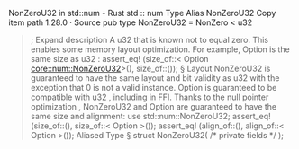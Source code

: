 NonZeroU32 in std::num - Rust
std
::
num
Type Alias
NonZeroU32
Copy item path
1.28.0
·
Source
pub type NonZeroU32 =
NonZero
<
u32
>;
Expand description
A
u32
that is known not to equal zero.
This enables some memory layout optimization.
For example,
Option<NonZeroU32>
is the same size as
u32
:
assert_eq!
(size_of::<
Option
<core::num::NonZeroU32>>(), size_of::<u32>());
§
Layout
NonZeroU32
is guaranteed to have the same layout and bit validity as
u32
with the exception that
0
is not a valid instance.
Option<NonZeroU32>
is guaranteed to be compatible with
u32
,
including in FFI.
Thanks to the
null pointer optimization
,
NonZeroU32
and
Option<NonZeroU32>
are guaranteed to have the same size and alignment:
use
std::num::NonZeroU32;
assert_eq!
(size_of::<NonZeroU32>(), size_of::<
Option
<NonZeroU32>>());
assert_eq!
(align_of::<NonZeroU32>(), align_of::<
Option
<NonZeroU32>>());
Aliased Type
§
struct NonZeroU32(
/* private fields */
);